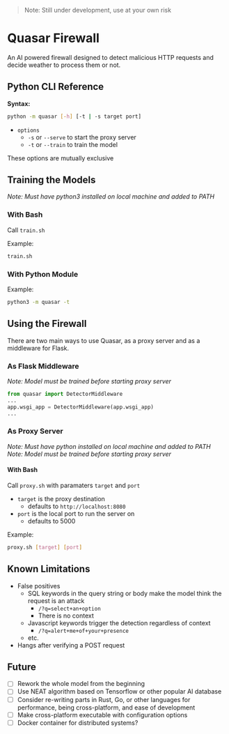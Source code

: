 > Note: Still under development, use at your own risk

# Quasar Firewall
An AI powered firewall designed to detect malicious HTTP requests and decide weather to process them or not.

## Python CLI Reference
**Syntax:**
```bash
python -m quasar [-h] [-t | -s target port]
```

- `options`
  - `-s` or `--serve` to start the proxy server
  - `-t` or `--train` to train the model

These options are mutually exclusive

## Training the Models
*Note: Must have python3 installed on local machine and added to PATH*

### With Bash
Call `train.sh`

Example:
```bash
train.sh
```

### With Python Module
Example:
```bash
python3 -m quasar -t
```

## Using the Firewall
There are two main ways to use Quasar, as a proxy server and as a middleware for Flask.

### As Flask Middleware
*Note: Model must be trained before starting proxy server*
```python
from quasar import DetectorMiddleware
...
app.wsgi_app = DetectorMiddleware(app.wsgi_app)
...
```

### As Proxy Server
*Note: Must have python installed on local machine and added to PATH*<br>
*Note: Model must be trained before starting proxy server*

#### **With Bash**
Call `proxy.sh` with paramaters `target` and  `port`
- `target` is the proxy destination
  - defaults to `http://localhost:8080`
- `port` is the local port to run the server on
  - defaults to 5000

Example:
```bash
proxy.sh [target] [port]
```

## Known Limitations
- False positives
    - SQL keywords in the query string or body make the model think the request is an attack
        - `/?q=select+an+option`
        - There is no context
    - Javascript keywords trigger the detection regardless of context
        - `/?q=alert+me+of+your+presence`
    - etc.
- Hangs after verifying a POST request

## Future
- [ ] Rework the whole model from the beginning
- [ ] Use NEAT algorithm based on Tensorflow or other popular AI database
- [ ] Consider re-writing parts in Rust, Go, or other languages for performance, being cross-platform, and ease of development
- [ ] Make cross-platform executable with configuration options
- [ ] Docker container for distributed systems?
